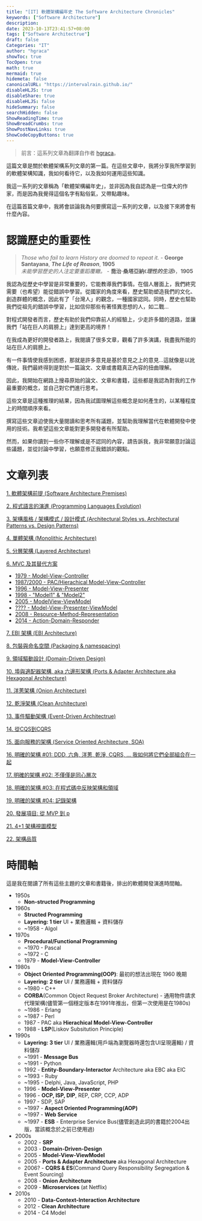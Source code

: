 ```yaml
---
title: "[IT] 軟體架構編年史 The Software Architecture Chronicles"
keywords: ["Software Architecture"]
description: 
date: 2023-10-13T23:41:57+08:00
tags: ["Software Architectrue"]
draft: false
Categories: "IT"
author: "hgraca"
showToc: true
TocOpen: true
math: true
mermaid: true
hidemeta: false
canonicalURL: "https://intervalrain.github.io/"
disableHLJS: true
disableShare: true
disableHLJS: false
hideSummary: false
searchHidden: false
ShowReadingTime: true
ShowBreadCrumbs: true
ShowPostNavLinks: true
ShowCodeCopyButtons: true
---
```

> 前言：這系列文章為翻譯自作者 [hgraca](https://herbertograca.com/2017/07/03/the-software-architecture-chronicles/)。

這篇文章是關於軟體架構系列文章的第一篇。在這些文章中，我將分享我所學習到的軟體架構知識，我如何看待它，以及我如何運用這些知識。

我這一系列的文章稱為「軟體架構編年史」，並非因為我自認為是一位偉大的作家，而是因為我覺得這個名字有點俗氣，又帶點趣味。

在這篇首篇文章中，我將會談論我為何要撰寫這一系列的文章，以及接下來將會有什麼內容。

# 認識歷史的重要性
> *Those who fail to learn History are doomed to repeat it.* - **George Santayana**, ***The Life of Reason***, **1905**  
> *未能學習歷史的人注定要重蹈覆轍。* - **喬治‧桑塔亞納**《***理性的生活***》，**1905**

我認為從歷史中學習是非常重要的，它能教導我們事情。在個人層面上，我們終究需要（也希望）能從錯誤中學習。從國家的角度來看，歷史幫助塑造我們的文化、創造群體的概念，因此有了「台灣人」的觀念，一種國家認同。同時，歷史也幫助我們從祖先的錯誤中學習，比如信仰那些有著怪異思想的人，如二戰…

對程式開發者而言，歷史有助於我們仰靠前人的經驗上，少走許多錯的道路，並讓我們「站在巨人的肩膀上」達到更高的境界！

在我成為更好的開發者路上，我閱讀了很多文章，觀看了許多演講，我盡我所能的站在巨人的肩膀上。

有一件事情使我感到困惑，那就是許多意見是基於意見之上的意見…這就像是以訛傳訛，我們最終得到是對於一篇論文、文章或書籍真正內容的扭曲理解。

因此，我開始在網路上搜尋原始的論文、文章和書籍，這些都是我認為對我的工作最重要的概念，並自己對它們進行思考。

這些文章是這種推理的結果，因為我試圖理解這些概念是如何產生的，以某種程度上的時間順序來看。

撰寫這些文章迫使我大量閱讀和思考所有議題，並幫助我理解當代在軟體開發中使用的技術。我希望這些文章能對更多開發者有所幫助。

然而，如果你讀到一些你不理解或是不認同的內容，請告訴我，我非常願意討論這些議題，並從討論中學習，也願意修正我錯誤的觀點。

# 文章列表
[1. 軟體架構前提 (Software Architecture Premises)](../software-architecture-premises)

[2. 程式語言的演進 (Programming Languages Evolution)](../programming-language-evolution)

[3. 架構風格 / 架構模式 / 設計模式 (Architectural Styles vs. Architectural Patterns vs. Design Patterns)]()

[4. 單體架構 (Monolithic Architecture)](../monolithic-architecture)

[5. 分層架構 (Layered Architecture)](../)

[6. MVC 及其替代方案]()  
+ [1979 - Model-View-Controller]()
+ [1987/2000 - PAC/Hierachical Model-View-Controller]()
+ [1996 - Model-View-Presenter]()
+ [1998 - "Model1" & "Model2"]()
+ [2005 - ModelView-ViewModel]()
+ [???? - Model-View-Presenter-ViewModel]()
+ [2008 - Resource-Method-Representation]()
+ [2014 - Action-Domain-Responder]()

[7. EBI 架構 (EBI Architecture)]()

[8. 包裝與命名空間 (Packaging & namespacing)]()

[9. 領域驅動設計 (Domain-Driven Design)]()

[10. 埠與適配器架構, aka 六邊形架構 (Ports & Adapter Architecture aka Hexagonal Architecture)]()

[11. 洋蔥架構 (Onion Architecture)]()

[12. 乾淨架構 (Clean Architecture)]()

[13. 事件驅動架構 (Event-Driven Architectrue)]()

[14. 從CQS到CQRS]()

[15. 面向服務的架構 (Service Oriented Architecture, SOA)]()

[16. 明確的架構 #01: DDD, 六角, 洋蔥, 乾淨, CQRS, ... 我如何將它們全部組合在一起]()

[17. 明確的架構 #02: 不僅僅是同心層次]()

[18. 明確的架構 #03: 在程式碼中反映架構和領域]()

[19. 明確的架構 #04: 記錄架構]()

[20. 發展項目: 從 MVP 到 p]()

[21. 4+1 架構視圖模型]()

[22. 架構品質]()

# 時間軸
這是我在閱讀了所有這些主題的文章和書籍後，排出的軟體開發演進時間軸。
+ 1950s
    + **Non-structed Programming**
+ 1960s
    + **Structed Programming**
    + **Layering: 1 tier** UI + 業務邏輯 + 資料儲存
    + ~1958 - Algol
+ 1970s
    + **Procedural/Functional Programming**
    + ~1970 - Pascal
    + ~1972 - C
    + 1979 - **Model-View-Controller**
+ 1980s
    + **Object Oriented Programming(OOP)**: 最初的想法出現在 1960 晚期
    + **Layering: 2 tier** UI / 業務邏輯 + 資料儲存
    + ~1980 - C++
    + **CORBA**(Common Object Request Broker Architecture) - 通用物件請求代理架構(儘管第一個穩定版本在1991年推出，但第一次使用是在1980s)
    + ~1986 - Erlang
    + ~1987 - Perl
    + 1987 - PAC aka **Hierachical Model-View-Controller**
    + 1988 - **LSP**(Liskov Subsitution Principle)
+ 1990s
    + **Layering: 3 tier** UI / 業務邏輯(用戶端為瀏覽器時還包含UI呈現邏輯) / 資料儲存
    + ~1991 - **Message Bus**
    + ~1991 - Python
    + 1992 - **Entity-Boundary-Interactor** Architecture aka EBC aka EIC
    + ~1993 - Ruby
    + ~1995 - Delphi, Java, JavaScript, PHP
    + 1996 - **Model-View-Presenter**
    + 1996 - **OCP, ISP, DIP**, REP, CRP, CCP, ADP
    + 1997 - SDP, SAP
    + ~1997 - **Aspect Oriented Programming(AOP)**
    + ~1997 - **Web Service**
    + ~1997 - **ESB** - Enterprise Service Bus(儘管創造此詞的書籍於2004出版，當該概念於之前已使用過)
+ 2000s
    + 2002 - **SRP**
    + 2003 - **Domain-Driven-Design**
    + 2005 - **Model-View-ViewModel**
    + 2005 - **Ports & Adapter Architecture** aka Hexagonal Architecture
    + 2006? - **CQRS & ES**(Command Query Responsibility Segregation & Event Sourcing)
    + 2008 - **Onion Architecture**
    + 2009 - **Microservices** (at Netflix)
+ 2010s
    + 2010 - **Data-Context-Interaction Architecture**
    + 2012 - **Clean Architecture**
    + 2014 - C4 Model

